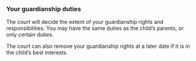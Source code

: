 ###  Your guardianship duties

The court will decide the extent of your guardianship rights and
responsibilities. You may have the same duties as the child’s parents, or only
certain duties.

The court can also remove your guardianship rights at a later date if it is in
the child’s best interests.
